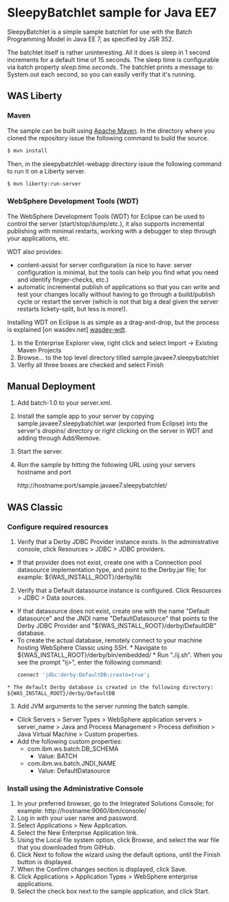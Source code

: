 # SleepyBatchlet sample for Java EE7

SleepyBatchlet is a simple sample batchlet for use with the Batch Programming Model in Java EE 7, as specified by JSR 352.

The batchlet itself is rather uninteresting. All it does is sleep in 1 second increments for a default time of 15 seconds.  The sleep time is configurable via batch property *sleep.time.seconds*.  The batchlet prints a message to System.out each second, so you can easily verify that it's running.

## WAS Liberty

### Maven

The sample can be built using [Apache Maven](http://maven.apache.org/).  In the directory where you cloned the repository issue the following command to build the source.

```bash
$ mvn install
```

Then, in the sleepybatchlet-webapp directory issue the following command to run it on a Liberty server.

```bash
$ mvn liberty:run-server
```

### WebSphere Development Tools (WDT)

The WebSphere Development Tools (WDT) for Eclipse can be used to control the server (start/stop/dump/etc.), it also supports incremental publishing with minimal restarts, working with a debugger to step through your applications, etc.

WDT also provides:

* content-assist for server configuration (a nice to have: server configuration is minimal, but the tools can help you find what you need and identify finger-checks, etc.)
* automatic incremental publish of applications so that you can write and test your changes locally without having to go through a build/publish cycle or restart the server (which is not that big a deal given the server restarts lickety-split, but less is more!).

Installing WDT on Eclipse is as simple as a drag-and-drop, but the process is explained [on wasdev.net] [wasdev-wdt].

[wasdev-wdt]: https://developer.ibm.com/wasdev/downloads/liberty-profile-using-eclipse/

1. In the Enterprise Explorer view, right click and select Import -> Existing Maven Projects
2. Browse... to the top level directory titled sample.javaee7.sleepybatchlet
3. Verfiy all three boxes are checked and select Finish


## Manual Deployment


1. Add batch-1.0 to your server.xml.

2. Install the sample app to your server by copying sample.javaee7.sleepybatchlet.war (exported from Eclipse) into the server's dropins/ directory or right clicking on the server in WDT and adding through Add/Remove.

3. Start the server.

4. Run the sample by hitting the following URL using your servers hostname and port

    http://hostname:port/sample.javaee7.sleepybatchlet/


## WAS Classic

### Configure required resources

1. Verify that a Derby JDBC Provider instance exists. In the administrative console, click Resources > JDBC > JDBC providers.
  * If that provider does not exist, create one with a Connection pool datasource implementation type, and point to the Derby.jar file; for example: ${WAS_INSTALL_ROOT}/derby/lib 
2. Verify that a Default datasource instance is configured. Click Resources > JDBC > Data sources. 
  *  If that datasource does not exist, create one with the name "Default datasource" and the JNDI name "DefaultDatasource" that points to the Derby JDBC Provider and "${WAS_INSTALL_ROOT}/derby/DefaultDB" database. 
  *  To create the actual database, remotely connect to your machine hosting WebSphere Classic using SSH. 
    *  Navigate to ${WAS_INSTALL_ROOT}/derby/bin/embedded/ 
    *  Run "./ij.sh". When you see the prompt "ij>", enter the following command: 
        ```bash
        connect 'jdbc:derby:DefaultDB;create=true';
        ```
    * The default Derby database is created in the following directory: ${WAS_INSTALL_ROOT}/derby/DefaultDB

3. Add JVM arguments to the server running the batch sample. 
  * Click Servers > Server Types > WebSphere application servers > server_name > Java and Process Management > Process definition > Java Virtual Machine > Custom properties. 
  * Add the following custom properties:  
    * com.ibm.ws.batch.DB_SCHEMA 
      * Value: BATCH 
    * com.ibm.ws.batch.JNDI_NAME 
      * Value: DefaultDatasource

### Install using the Administrative Console
1. In your preferred browser, go to the Integrated Solutions Console; for example: http://hostname:9060/ibm/console/ 
2. Log in with your user name and password. 
3. Select Applications > New Application. 
4. Select the New Enterprise Application link. 
5. Using the Local file system option, click Browse, and select the war file that you downloaded from GitHub. 
6. Click Next to follow the wizard using the default options, until the Finish button is displayed. 
7. When the Confirm changes section is displayed, click Save. 
8. Click Applications > Application Types > WebSphere enterprise applications. 
9. Select the check box next to the sample application, and click Start.

```
